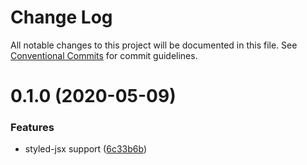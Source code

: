 # Change Log

All notable changes to this project will be documented in this file.
See [Conventional Commits](https://conventionalcommits.org) for commit guidelines.

# 0.1.0 (2020-05-09)


### Features

* styled-jsx support ([6c33b6b](https://github.com/jtmthf/normalize-in-js/packages/styled-jsx/commit/6c33b6b638341a3a665366283ed9aad13c60f7e3))
